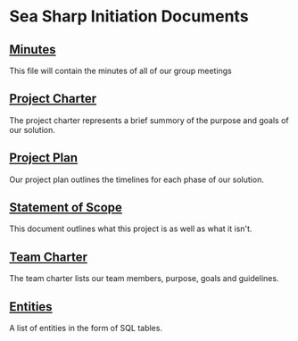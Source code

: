 # Sea Sharp Initiation Documents
## [Minutes](./Minutes.md)
This file will contain the minutes of all of our group meetings

## [Project Charter](./ProjectCharter.md)
The project charter represents a brief summory of the purpose and goals of our solution.

## [Project Plan](./ProjectPlan.md)
Our project plan outlines the timelines for each phase of our solution.

## [Statement of Scope](./StatementOfScope.md)
This document outlines what this project is as well as what it isn't. 

## [Team Charter](./TeamCharter.md)
The team charter lists our team members, purpose, goals and guidelines. 

## [Entities](./Entities.md)
A list of entities in the form of SQL tables. 
